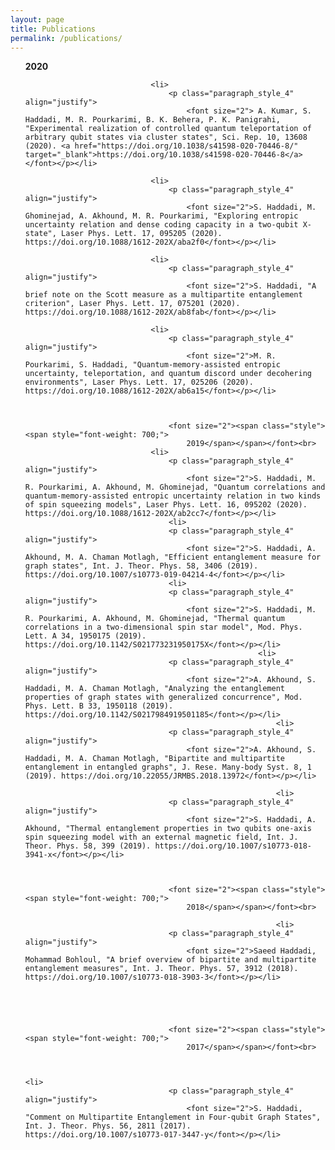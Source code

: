 ```yaml
---
layout: page
title: Publications
permalink: /publications/
---
```


<section id="links">
	<div class="container">
		<ul>
	
<span class="style"><span style="font-weight: 700;">2020</span><br>

                                <li>
                                    <p class="paragraph_style_4" align="justify">
                                        <font size="2"> A. Kumar, S. Haddadi, M. R. Pourkarimi, B. K. Behera, P. K. Panigrahi, "Experimental realization of controlled quantum teleportation of arbitrary qubit states via cluster states", Sci. Rep. 10, 13608 (2020). <a href="https://doi.org/10.1038/s41598-020-70446-8/" target="_blank">https://doi.org/10.1038/s41598-020-70446-8</a> </font></p></li>

                                <li>
                                    <p class="paragraph_style_4" align="justify">
                                        <font size="2">S. Haddadi, M. Ghominejad, A. Akhound, M. R. Pourkarimi, "Exploring entropic uncertainty relation and dense coding capacity in a two-qubit X-state", Laser Phys. Lett. 17, 095205 (2020). https://doi.org/10.1088/1612-202X/aba2f0</font></p></li>

                                <li>
                                    <p class="paragraph_style_4" align="justify">
                                        <font size="2">S. Haddadi, "A brief note on the Scott measure as a multipartite entanglement criterion", Laser Phys. Lett. 17, 075201 (2020). https://doi.org/10.1088/1612-202X/ab8fab</font></p></li>
					
                                <li>
                                    <p class="paragraph_style_4" align="justify">
                                        <font size="2">M. R. Pourkarimi, S. Haddadi, "Quantum-memory-assisted entropic uncertainty, teleportation, and quantum discord under decohering environments", Laser Phys. Lett. 17, 025206 (2020). https://doi.org/10.1088/1612-202X/ab6a15</font></p></li>
					


                                    <font size="2"><span class="style"><span style="font-weight: 700;">
                                        2019</span></span></font><br>
                                <li>
                                    <p class="paragraph_style_4" align="justify">
                                        <font size="2">S. Haddadi, M. R. Pourkarimi, A. Akhound, M. Ghominejad, "Quantum correlations and quantum-memory-assisted entropic uncertainty relation in two kinds of spin squeezing models", Laser Phys. Lett. 16, 095202 (2020). https://doi.org/10.1088/1612-202X/ab2cc7</font></p></li>
	                                <li>
                                    <p class="paragraph_style_4" align="justify">				
                                        <font size="2">S. Haddadi, A. Akhound, M. A. Chaman Motlagh, "Efficient entanglement measure for graph states", Int. J. Theor. Phys. 58, 3406 (2019). https://doi.org/10.1007/s10773-019-04214-4</font></p></li>
	                                <li>
                                    <p class="paragraph_style_4" align="justify">				
                                        <font size="2">S. Haddadi, M. R. Pourkarimi, A. Akhound, M. Ghominejad, "Thermal quantum correlations in a two-dimensional spin star model", Mod. Phys. Lett. A 34, 1950175 (2019). https://doi.org/10.1142/S021773231950175X</font></p></li>
						                                <li>
                                    <p class="paragraph_style_4" align="justify">				
                                        <font size="2">A. Akhound, S. Haddadi, M. A. Chaman Motlagh, "Analyzing the entanglement properties of graph states with generalized concurrence", Mod. Phys. Lett. B 33, 1950118 (2019). https://doi.org/10.1142/S0217984919501185</font></p></li>
							                                <li>
                                    <p class="paragraph_style_4" align="justify">				
                                        <font size="2">A. Akhound, S. Haddadi, M. A. Chaman Motlagh, "Bipartite and multipartite entanglement in entangled graphs", J. Rese. Many-body Syst. 8, 1 (2019). https://doi.org/10.22055/JRMBS.2018.13972</font></p></li>					
					
							                                <li>
                                    <p class="paragraph_style_4" align="justify">				
                                        <font size="2">S. Haddadi, A. Akhound, "Thermal entanglement properties in two qubits one-axis spin squeezing model with an external magnetic field, Int. J. Theor. Phys. 58, 399 (2019). https://doi.org/10.1007/s10773-018-3941-x</font></p></li>					



                                    <font size="2"><span class="style"><span style="font-weight: 700;">
                                        2018</span></span></font><br>
					
							                                <li>
                                    <p class="paragraph_style_4" align="justify">				
                                        <font size="2">Saeed Haddadi, Mohammad Bohloul, "A brief overview of bipartite and multipartite entanglement measures", Int. J. Theor. Phys. 57, 3912 (2018). https://doi.org/10.1007/s10773-018-3903-3</font></p></li>					
					
					



                                    <font size="2"><span class="style"><span style="font-weight: 700;">
                                        2017</span></span></font><br>
					
					
												                                <li>
                                    <p class="paragraph_style_4" align="justify">				
                                        <font size="2">S. Haddadi, "Comment on Multipartite Entanglement in Four-qubit Graph States", Int. J. Theor. Phys. 56, 2811 (2017). https://doi.org/10.1007/s10773-017-3447-y</font></p></li>					
					
					










